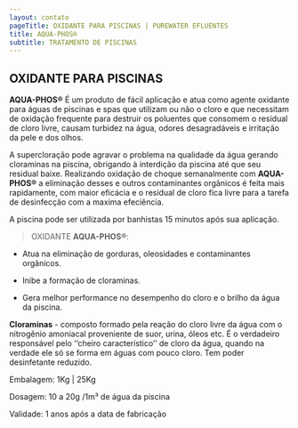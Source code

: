 ```yaml
---
layout: contato
pageTitle: OXIDANTE PARA PISCINAS | PUREWATER EFLUENTES
title: AQUA-PHOS®
subtitle: TRATAMENTO DE PISCINAS
---
```

## **OXIDANTE PARA PISCINAS**

**AQUA-PHOS®** É um produto de fácil aplicação e atua como agente oxidante para águas de piscinas e spas que utilizam ou não o cloro e que necessitam de oxidação frequente para destruir os poluentes que consomem o residual de cloro livre, causam turbidez na água, odores desagradáveis e irritação da pele e dos olhos. 

A supercloração pode agravar o problema na qualidade da água gerando cloraminas na piscina, obrigando à interdição da piscina até que seu residual baixe. Realizando oxidação de choque semanalmente com **AQUA-PHOS®** a eliminação desses e outros contaminantes orgânicos é feita mais rapidamente, com maior eficácia e o residual de cloro fica livre para a tarefa de desinfecção com a maxima efeciência.  

A piscina pode ser utilizada por banhistas 15 minutos após sua aplicação.

>OXIDANTE **AQUA-PHOS®**:

- Atua na eliminação de gorduras, oleosidades e contaminantes orgânicos.

- Inibe a formação de cloraminas.

- Gera melhor performance no desempenho do cloro e o brilho da água da piscina.

>
**Cloraminas** - composto formado pela reação do cloro livre da água com o nitrogênio amoniacal proveniente de suor, urina, óleos etc. 
É o verdadeiro responsável pelo ‘‘cheiro  característico’’ de cloro da água, quando na verdade ele só se forma em águas com pouco cloro. Tem poder desinfetante reduzido. 
>


Embalagem: 1Kg | 25Kg 

Dosagem: 10 a 20g /1m³ de água da piscina

Validade: 1 anos após a data de fabricação




